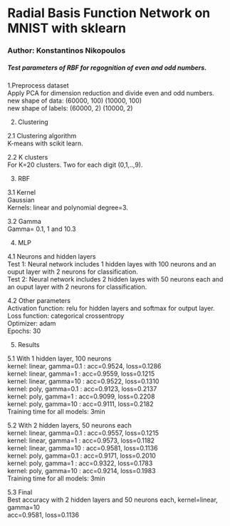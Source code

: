 # Radial Basis Function Network on MNIST with sklearn   
   
### Author: Konstantinos Nikopoulos   

##### Test parameters of RBF for regognition of even and odd numbers.   

1.Preprocess dataset   
Apply PCA for dimension reduction and divide even and odd numbers.   
new shape of data: (60000, 100) (10000, 100)   
new shape of labels: (60000, 2) (10000, 2)   

2. Clustering   

2.1 Clustering algorithm   
K-means with scikit learn.   

2.2 Κ clusters   
For Κ=20 clusters. Two for each digit (0,1,..,9).   

3. RBF   

3.1 Kernel   
Gaussian    
Kernels: linear and polynomial degree=3.   

3.2 Gamma   
Gamma= 0.1, 1 and 10.3   

4. MLP   

4.1 Neurons and hidden layers   
Test 1: Neural network includes 1 hidden layes with 100 neurons and an ouput layer with 2 neurons for classification.   
Test 2: Neural network includes 2 hidden layes with 50 neurons each and an ouput layer with 2 neurons for classification.   

4.2 Other parameters   
Activation function:  relu for hidden layers and softmax for output layer.   
Loss function: categorical crossentropy    
Optimizer: adam     
Epochs: 30   

5. Results   

5.1 With 1 hidden layer, 100 neurons   
kernel: linear, gamma=0.1 : acc=0.9524, loss=0.1286   
kernel: linear, gamma=1 : acc=0.9559, loss=0.1215   
kernel: linear, gamma=10 : acc=0.9522, loss=0.1310   
kernel: poly, gamma=0.1 : acc=0.9123, loss=0.2137   
kernel: poly, gamma=1 : acc=0.9099, loss=0.2208   
kernel: poly, gamma=10 : acc=0.9111, loss=0.2182   
Training time for all models: 3min   

5.2 With 2 hidden layers, 50 neurons each   
kernel: linear, gamma=0.1 : acc=0.9557, loss=0.1215   
kernel: linear, gamma=1 : acc=0.9573, loss=0.1182   
kernel: linear, gamma=10 : acc=0.9581, loss=0.1136   
kernel: poly, gamma=0.1 : acc=0.9171, loss=0.2010   
kernel: poly, gamma=1 : acc=0.9322, loss=0.1783   
kernel: poly, gamma=10 : acc=0.9214, loss=0.1983   
Training time for all models: 3min   

5.3 Final   
Best accuracy with 2 hidden layers and 50 neurons each,  kernel=linear, gamma=10   
acc=0.9581, loss=0.1136   

